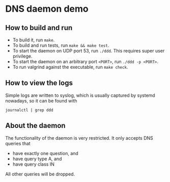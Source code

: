 # DNS daemon demo

## How to build and run
- To build it, run `make`.
- To build and run tests, run `make && make test`.
- To start the daemon on UDP port 53, run `./ddd`. This requires super user privilege.
- To start the daemon on an arbitrary port `<PORT>`, run `./ddd -p <PORT>`.
- To run valgrind against the executable, run `make check`.

## How to view the logs
Simple logs are written to syslog,
which is usually captured by systemd nowadays,
so it can be found with
```
journalctl | grep ddd
```

## About the daemon
The functionality of the daemon is very restricted.
It only accepts DNS queries that 
- have exactly one question, and
- have query type A, and
- have query class IN

All other queries will be dropped.
